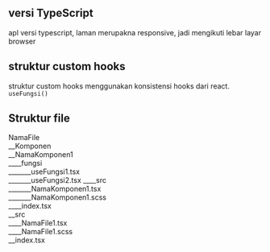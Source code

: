 ## versi TypeScript
apl versi typescript, laman merupakna responsive, jadi mengikuti lebar layar browser

## struktur custom hooks

struktur custom hooks menggunakan konsistensi hooks dari react. 
`useFungsi()`

## Struktur file
NamaFile\
__Komponen\
__NamaKomponen1\
____fungsi\
_______useFungsi1.tsx\
_______useFungsi2.tsx
____src\
_______NamaKomponen1.tsx\
_______NamaKomponen1.scss\
____index.tsx\
__src\
____NamaFile1.tsx\
____NamaFile1.scss\
__index.tsx
